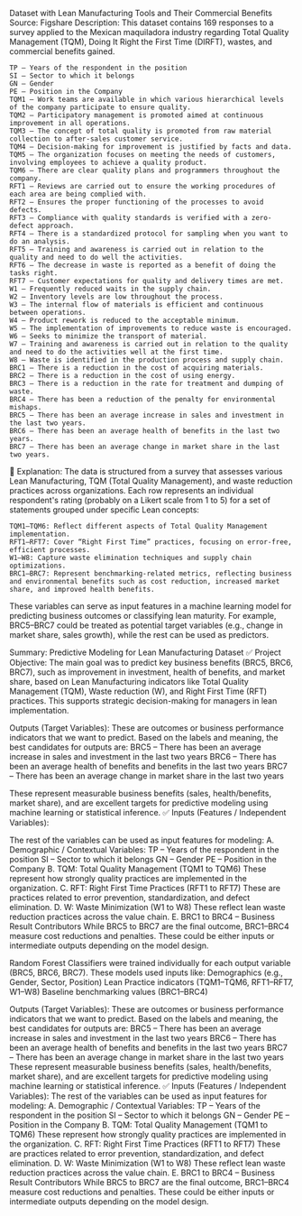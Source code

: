 Dataset with Lean Manufacturing Tools and Their Commercial Benefits
Source: Figshare
Description: This dataset contains 169 responses to a survey applied to the Mexican maquiladora industry regarding Total Quality Management (TQM), Doing It Right the First Time (DIRFT), wastes, and commercial benefits gained.

    TP – Years of the respondent in the position
    SI – Sector to which it belongs
    GN – Gender
    PE – Position in the Company
    TQM1 – Work teams are available in which various hierarchical levels of the company participate to ensure quality.
    TQM2 – Participatory management is promoted aimed at continuous improvement in all operations.
    TQM3 – The concept of total quality is promoted from raw material collection to after-sales customer service.
    TQM4 – Decision-making for improvement is justified by facts and data.
    TQM5 – The organization focuses on meeting the needs of customers, involving employees to achieve a quality product.
    TQM6 – There are clear quality plans and programmers throughout the company.
    RFT1 – Reviews are carried out to ensure the working procedures of each area are being complied with.
    RFT2 – Ensures the proper functioning of the processes to avoid defects.
    RFT3 – Compliance with quality standards is verified with a zero-defect approach.
    RFT4 – There is a standardized protocol for sampling when you want to do an analysis.
    RFT5 – Training and awareness is carried out in relation to the quality and need to do well the activities.
    RFT6 – The decrease in waste is reported as a benefit of doing the tasks right.
    RFT7 – Customer expectations for quality and delivery times are met.
    W1 – Frequently reduced waits in the supply chain.
    W2 – Inventory levels are low throughout the process.
    W3 – The internal flow of materials is efficient and continuous between operations.
    W4 – Product rework is reduced to the acceptable minimum.
    W5 – The implementation of improvements to reduce waste is encouraged.
    W6 – Seeks to minimize the transport of material.
    W7 – Training and awareness is carried out in relation to the quality and need to do the activities well at the first time.
    W8 – Waste is identified in the production process and supply chain.
    BRC1 – There is a reduction in the cost of acquiring materials.
    BRC2 – There is a reduction in the cost of using energy.
    BRC3 – There is a reduction in the rate for treatment and dumping of waste.
    BRC4 – There has been a reduction of the penalty for environmental mishaps.
    BRC5 – There has been an average increase in sales and investment in the last two years.
    BRC6 – There has been an average health of benefits in the last two years.
    BRC7 – There has been an average change in market share in the last two years.
📝 Explanation:
The data is structured from a survey that assesses various Lean Manufacturing, TQM (Total Quality Management), and waste reduction practices across organizations. Each row represents an individual respondent's rating (probably on a Likert scale from 1 to 5) for a set of statements grouped under specific Lean concepts:

    TQM1–TQM6: Reflect different aspects of Total Quality Management implementation.
    RFT1–RFT7: Cover “Right First Time” practices, focusing on error-free, efficient processes.
    W1–W8: Capture waste elimination techniques and supply chain optimizations.
    BRC1–BRC7: Represent benchmarking-related metrics, reflecting business and environmental benefits such as cost reduction, increased market share, and improved health benefits.
These variables can serve as input features in a machine learning model for predicting business outcomes or classifying lean maturity. For example, BRC5–BRC7 could be treated as potential target variables (e.g., change in market share, sales growth), while the rest can be used as predictors.



Summary: Predictive Modeling for Lean Manufacturing Dataset
✅ Project Objective:
The main goal was to predict key business benefits (BRC5, BRC6, BRC7), such as improvement in investment, health of benefits, and market share, based on Lean Manufacturing indicators like Total Quality Management (TQM), Waste reduction (W), and Right First Time (RFT) practices. This supports strategic decision-making for managers in lean implementation.




Outputs (Target Variables):
These are outcomes or business performance indicators that we want to predict. Based on the labels and meaning, the best candidates for outputs are:
    BRC5 – There has been an average increase in sales and investment in the last two years
    BRC6 – There has been an average health of benefits and benefits in the last two years
    BRC7 – There has been an average change in market share in the last two years

These represent measurable business benefits (sales, health/benefits, market share), and are excellent targets for predictive modeling using machine learning or statistical inference.
✅ Inputs (Features / Independent Variables):

The rest of the variables can be used as input features for modeling:
A. Demographic / Contextual Variables:
    TP – Years of the respondent in the position
    SI – Sector to which it belongs
    GN – Gender
    PE – Position in the Company
B. TQM: Total Quality Management (TQM1 to TQM6)
    These represent how strongly quality practices are implemented in the organization.
C. RFT: Right First Time Practices (RFT1 to RFT7)
    These are practices related to error prevention, standardization, and defect elimination.
D. W: Waste Minimization (W1 to W8)
    These reflect lean waste reduction practices across the value chain.
E. BRC1 to BRC4 – Business Result Contributors
    While BRC5 to BRC7 are the final outcome, BRC1–BRC4 measure cost reductions and penalties. These could be either inputs or intermediate outputs depending on the model design.


Random Forest Classifiers were trained individually for each output variable (BRC5, BRC6, BRC7).
These models used inputs like:
    Demographics (e.g., Gender, Sector, Position)
    Lean Practice indicators (TQM1–TQM6, RFT1–RFT7, W1–W8)
    Baseline benchmarking values (BRC1–BRC4)





Outputs (Target Variables):
These are outcomes or business performance indicators that we want to predict. Based on the labels and meaning, the best candidates for outputs are:
    BRC5 – There has been an average increase in sales and investment in the last two years
    BRC6 – There has been an average health of benefits and benefits in the last two years
    BRC7 – There has been an average change in market share in the last two years
These represent measurable business benefits (sales, health/benefits, market share), and are excellent targets for predictive modeling using machine learning or statistical inference.
✅ Inputs (Features / Independent Variables):
The rest of the variables can be used as input features for modeling:
A. Demographic / Contextual Variables:
    TP – Years of the respondent in the position
    SI – Sector to which it belongs
    GN – Gender
    PE – Position in the Company
B. TQM: Total Quality Management (TQM1 to TQM6)
    These represent how strongly quality practices are implemented in the organization.
C. RFT: Right First Time Practices (RFT1 to RFT7)
    These are practices related to error prevention, standardization, and defect elimination.
D. W: Waste Minimization (W1 to W8)
    These reflect lean waste reduction practices across the value chain.
E. BRC1 to BRC4 – Business Result Contributors
    While BRC5 to BRC7 are the final outcome, BRC1–BRC4 measure cost reductions and penalties. These could be either inputs or intermediate outputs depending on the model design.
